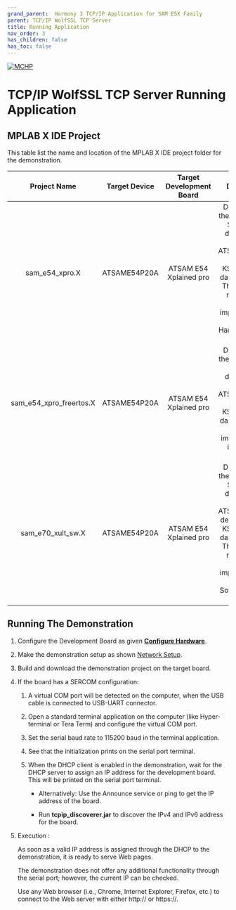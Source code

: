 ```yaml
---
grand_parent:  Harmony 3 TCP/IP Application for SAM E5X Family
parent: TCP/IP WolfSSL TCP Server
title: Running Application
nav_order: 3
has_children: false
has_toc: false
---
```

[![MCHP](https://www.microchip.com/ResourcePackages/Microchip/assets/dist/images/logo.png)](https://www.microchip.com)

# TCP/IP WolfSSL TCP Server Running Application

## MPLAB X IDE Project
This table list the name and location of the MPLAB X IDE project folder for the demonstration.

|Project Name|  Target Device|  Target Development Board | Description  |
|:-------------:|:---------:|:---------:|:---------:|
|sam_e54_xpro.X | ATSAME54P20A | ATSAM E54 Xplained pro | Demonstrates the wolfSSL TCP Server on a development board with ATSAME54P20A device and KSZ8091 PHY daughter board. This is a bare-metal (non-RTOS) implementation. WolfSSL Hardware crypto enabled  |
|sam_e54_xpro_freertos.X | ATSAME54P20A | ATSAM E54 Xplained pro | Demonstrates the wolfSSL TCP Server on development board with ATSAME54P20A device and KSZ8091 PHY daughter board. This implementation is based on Freertos.  |
|sam_e70_xult_sw.X | ATSAME54P20A | ATSAM E54 Xplained pro | Demonstrates the wolfSSL TCP Server on a development board with ATSAME54P20A device with  and KSZ8091 PHY daughter board. This is a bare-metal (non-RTOS) implementation. WolfSSL Software crypto enabled |


## Running The Demonstration

1. Configure the Development Board as given  **[Configure Hardware](readme_hardware_configuration.md)**.

2. Make the demonstration setup as shown [Network Setup](../../readme.md).

3. Build and download the demonstration project on the target board.

4. If the board has a SERCOM configuration:

    1. A virtual COM port will be detected on the computer, when the USB cable is connected to USB-UART connector.

    2. Open a standard terminal application on the computer (like Hyper-terminal or Tera Term) and configure the virtual COM port.

    3. Set the serial baud rate to 115200 baud in the terminal application.

    4. See that the initialization prints on the serial port terminal.

    5. When the DHCP client is enabled in the demonstration, wait for the DHCP server to assign an IP address for the development board. This will be printed on the serial port terminal.

		* Alternatively: Use the Announce service or ping to get the IP address of the board.

        * Run **tcpip_discoverer.jar** to discover the IPv4 and IPv6 address for the board.
        
5. Execution :

    As soon as a valid IP address is assigned through the DHCP to the demonstration, it is ready to serve Web pages.

    The demonstration does not offer any additional functionality through the serial port; however, the current IP can be checked.

    Use any Web browser (i.e., Chrome, Internet Explorer, Firefox, etc.) to connect to the Web server with either http:// or https://.
